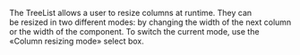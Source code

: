 The TreeList allows a&nbsp;user to&nbsp;resize columns at&nbsp;runtime. They can be&nbsp;resized in&nbsp;two different modes: by&nbsp;changing the width of&nbsp;the next column or&nbsp;the width of&nbsp;the component. To&nbsp;switch the current mode, use the &laquo;Column resizing mode&raquo; select box.